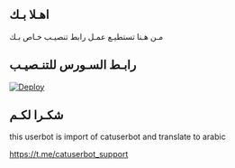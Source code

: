 ## اهـلا بـك
مـن هـنا تستطيـع عمـل رابط تنصيـب خـاص بـك

## رابـط السـورس للتنـصيـب

[![Deploy](https://www.herokucdn.com/deploy/button.svg)](https://heroku.com/deploy?template=https://github.com/Huss8hek/jmthon)

## شكـرا لكـم 


this userbot is import of catuserbot and translate to arabic

https://t.me/catuserbot_support
